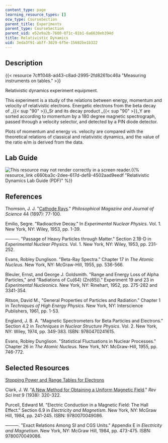 ```yaml
---
content_type: page
learning_resource_types: []
ocw_type: CourseSection
parent_title: Experiments
parent_type: CourseSection
parent_uid: e52e9a2b-7600-071c-81b1-6a6630eb394d
title: Relativistic Dynamics
uid: 3eda3f91-abff-3029-6f5e-15682be1b322
---
```


Description
-----------

{{< resource 7cff1048-ad43-c8ad-2995-2fd8261bc46a "Measuring instruments on tables." >}}

Relativistic dynamics experiment equipment.

This experiment is a study of the relations between energy, momentum and velocity of relativistic electrons. Energetic electrons from the beta decay of _{{< sup "90" >}}_Sr and its decay product _{{< sup "90" >}}_Y are sorted according to momentum by a 180 degree magnetic spectrograph, passed through a velocity selector, and detected by a PIN diode detector.

Plots of momentum and energy vs. velocity are compared with the theoretical relations of classical and relativistic dynamics, and the value of the ratio e/m is derived from the data.

Lab Guide
---------

![This resource may not render correctly in a screen reader.](/images/inacessible.gif){{% resource_link c660ba3c-2dee-617d-def8-4502aad9eedf "Relativistic Dynamics Lab Guide (PDF)" %}}

References
----------

Thomson, J. J. "[Cathode Rays](https://www.tandfonline.com/doi/abs/10.1080/14786449708621070)." _Philosophical Magazine and Journal of Science_ 44 (1897): 77-100.

Emilio, Segre. "Radioactive Decay." In _Experimental Nuclear Physics._ Vol. 1. New York, NY: Wiley, 1953, pp. 1-39.

———. "Passage of Heavy Particles through Matter." Section 2.1B-D in _Experimental Nuclear Physics._ Vol. 1. New York, NY: Wiley, 1953, pp. 231-252.

Evans, Robley Dunglison. "Beta-Ray Spectra." Chapter 17 in _The Atomic Nucleus._ New York, NY: McGraw-Hill, 1955, pp. 536-566.

Bleuler, Ernst, and George J. Goldsmith. "Range and Energy Loss of Alpha Particles," and "Radiations of Cu(64) (Zn(65))." Experiment 19 and 23 in _Experimental Nucleonics._ New York, NY: Rinehart, 1952, pp. 275-282 and 3341-354.

Ritson, David M., "General Properties of Particles and Radiation." Chapter 1 in _Techniques of High Energy Physics._ New York, NY: Interscience Publishers, 1961, pp. 1-53.

England, J. B. A. "Magnetic Spectrometers for Beta Particles and Electrons." Section 4.2 in _Techniques in Nuclear Structure Physics_. Vol. 2. New York, NY: Wiley, 1974, pp. 349-383. ISBN: 9780470241615.

Evans, Robley Dunglison. "Statistical Fluctuations in Nuclear Processes." Chapter 26 in _The Atomic Nucleus._ New York, NY: McGraw-Hill, 1955, pp. 746-772.

Selected Resources
------------------

[Stopping Power and Range Tables for Electrons](http://physics.nist.gov/PhysRefData/Star/Text/ESTAR.html)

Clark, J. W. "[A New Method for Obtaining a Uniform Magnetic Field](https://aip.scitation.org/doi/10.1063/1.1752353)." _Rev Sci Inst_ 9 (1938): 320-322.

Purcell, Edward M. "Electric Conduction in a Magnetic Field: The Hall Effect." Section 6.9 in _Electricity and Magnetism_. New York, NY: McGraw Hill, 1984, pp. 241-245. ISBN: 9780070049086.

———. "Exact Relations Among SI and CGS Units." Appendix E in _Electricity and Magnetism_. New York, NY: McGraw Hill, 1984, pp. 473-475. ISBN: 9780070049086.